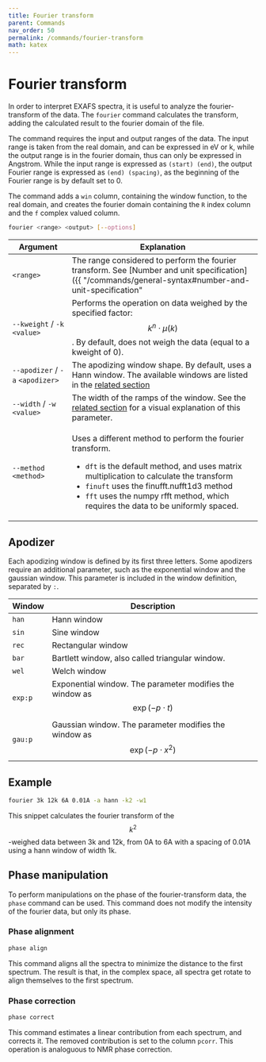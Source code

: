 ```yaml
---
title: Fourier transform
parent: Commands
nav_order: 50
permalink: /commands/fourier-transform
math: katex
---
```


# Fourier transform

In order to interpret EXAFS spectra, it is useful to analyze the fourier-transform of the data. The `fourier` command calculates the transform, adding the calculated result to the fourier domain of the file.

The command requires the input and output ranges of the data. The input range is taken from the real domain, and can be expressed in eV or k, while the output range is in the fourier domain, thus can only be expressed in Angstrom.
While the input range is expressed as `(start) (end)`, the output Fourier range is expressed as `(end) (spacing)`, as the beginning of the Fourier range is by default set to 0.

The command adds a `win` column, containing the window function, to the real domain, and creates the fourier domain containing the `R` index column and the `f` complex valued column.

```sh
fourier <range> <output> [--options]
```

|Argument|Explanation|
|--|--|
|`<range>`|The range considered to perform the fourier transform. See [Number and unit specification]({{ "/commands/general-syntax#number-and-unit-specification" | relative_url }}) for the range syntax explanation.|
|<span class="nowrap">`--kweight` / `-k` `<value>`</span>|Performs the operation on data weighed by the specified factor: $$k^{n}\cdot\mu(k)$$. By default, does not weigh the data (equal to a kweight of 0).|
|<span class="nowrap">`--apodizer` / `-a` `<apodizer>`</span>|The apodizing window shape. By default, uses a Hann window. The available windows are listed in the [related section](#apodizer)|
|<span class="nowrap">`--width` / `-w` `<value>`</span>|The width of the ramps of the window. See the [related section](#apodizer) for a visual explanation of this parameter.|
|<span class="nowrap">`--method` `<method>`</span>|<div><p>Uses a different method to perform the fourier transform.</p><ul><li>`dft` is the default method, and uses matrix multiplication to calculate the transform</li><li>`finuft` uses the finufft.nufft1d3 method</li><li>`fft` uses the numpy rfft method, which requires the data to be uniformly spaced.</li></ul></div>|

## Apodizer

Each apodizing window is defined by its first three letters. Some apodizers require an additional parameter, such as the exponential window and the gaussian window. This parameter is included in the window definition, separated by `:`.

|Window|Description|
|--|--|
|`han`|Hann window|
|`sin`|Sine window|
|`rec`|Rectangular window|
|`bar`|Bartlett window, also called triangular window.|
|`wel`|Welch window|
|`exp:p`|Exponential window. The parameter modifies the window as $$\exp(- p\cdot t)$$|
|`gau:p`|Gaussian window. The parameter modifies the window as $$\exp(-p \cdot x^2)$$|

## Example

```sh
fourier 3k 12k 6A 0.01A -a hann -k2 -w1
```

This snippet calculates the fourier transform of the $$k^2$$-weighed data between 3k and 12k, from 0A to 6A with a spacing of 0.01A using a hann window of width 1k.

## Phase manipulation

To perform manipulations on the phase of the fourier-transform data, the `phase` command can be used. This command does not modify the intensity of the fourier data, but only its phase.

### Phase alignment

```sh
phase align
```

This command aligns all the spectra to minimize the distance to the first spectrum. The result is that, in the complex space, all spectra get rotate to align themselves to the first spectrum.

### Phase correction

```sh
phase correct
```

This command estimates a linear contribution from each spectrum, and corrects it. The removed contribution is set to the column `pcorr`. This operation is analoguous to NMR phase correction.
